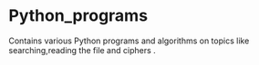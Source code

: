# Python_programs
 Contains various Python programs and algorithms on topics like searching,reading the file and ciphers .
